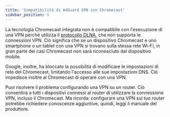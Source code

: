 ```yaml
---
title: 'Compatibilità di AdGuard VPN con Chromecast'
sidebar_position: 5
---
```


La tecnologia Chromecast integrata non è compatibile con l'esecuzione di una VPN perché utilizza il [protocollo DLNA](https://en.wikipedia.org/wiki/Digital_Living_Network_Alliance), che non supporta le connessioni VPN. Ciò significa che se un dispositivo Chromecast e uno smartphone o un tablet con una VPN si trovano sulla stessa rete Wi-Fi, in gran parte dei casi Chromecast non sarà riconosciuto dal dispositivo mobile.

Google, inoltre, ha bloccato la possibilità di modificare le impostazioni di rete del Chromecast, limitando l'accesso alle sue impostazioni DNS. Ciò impedisce inoltre al Chromecast di operare con una VPN.

Puoi risolvere il problema configurando una VPN su un router. Ciò consentirà a tutti i dispositivi connessi al router di utilizzare la connessione VPN, incluso il Chromecast. Ma ricorda: configurare una VPN sul tuo router potrebbe richiedere conoscenze aggiuntive, quindi, leggi il manuale del produttore.
